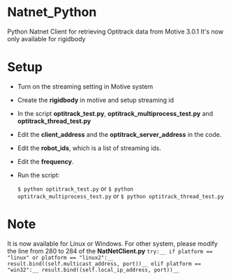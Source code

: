 # Natnet_Python
 Python Natnet Client for retrieving Optitrack data from Motive 3.0.1
 It's now only available for rigidbody

# Setup

* Turn on the streaming setting in Motive system
* Create the **rigidbody** in motive and setup streaming id
* In the script **optitrack_test.py**, **optitrack_multiprocess_test.py** and **optitrack_thread_test.py**
* Edit the **client_address** and the **optitrack_server_address** in the code. 
* Edit the **robot_ids**, which is a list of streaming ids.
* Edit the **frequency**.
* Run the script:

    ``
     $ python optitrack_test.py
    ``
    or
    ``
     $ python optitrack_multiprocess_test.py
    ``
    or
    ``
     $ python optitrack_thread_test.py
    ``

# Note 
It is now available for Linux or Windows. For other system, please modify the line from 280 to 284 of the **NatNetClient.py**
``try:__
                if platform == "linux" or platform == "linux2":__
                    result.bind((self.multicast_address, port))__
                elif platform == "win32":__
                    result.bind((self.local_ip_address, port))__
                    ``